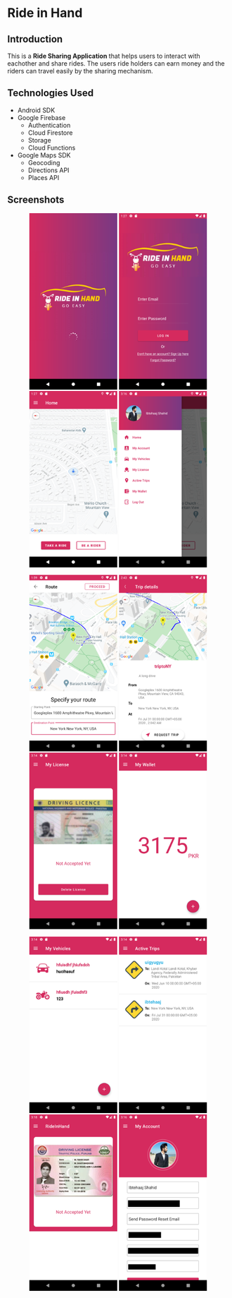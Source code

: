 # Ride in Hand
## Introduction
This is a **Ride Sharing Application** that helps users to interact with eachother and share rides. The users ride holders can earn money and the riders can travel easily by the sharing mechanism.
## Technologies Used
* Android SDK
* Google Firebase
  * Authentication
  * Cloud Firestore
  * Storage
  * Cloud Functions
* Google Maps SDK
  * Geocoding
  * Directions API
  * Places API
## Screenshots
<p align="center">
  <img src="https://github.com/Starwalker97/RideeInHands/blob/master/app/sampledata/1.png" width="200">
  <img src="https://github.com/Starwalker97/RideeInHands/blob/master/app/sampledata/2.png" width="200">
  <img src="https://github.com/Starwalker97/RideeInHands/blob/master/app/sampledata/3.png" width="200">
  <img src="https://github.com/Starwalker97/RideeInHands/blob/master/app/sampledata/11.png" width="200">

</p>
<p align="center">
  <img src="https://github.com/Starwalker97/RideeInHands/blob/master/app/sampledata/5.png" width="200">
  <img src="https://github.com/Starwalker97/RideeInHands/blob/master/app/sampledata/6.png" width="200">
  <img src="https://github.com/Starwalker97/RideeInHands/blob/master/app/sampledata/7.png" width="200">
  <img src="https://github.com/Starwalker97/RideeInHands/blob/master/app/sampledata/8.png" width="200">
</p>
<p align="center">
  <img src="https://github.com/Starwalker97/RideeInHands/blob/master/app/sampledata/9.png" width="200">
  <img src="https://github.com/Starwalker97/RideeInHands/blob/master/app/sampledata/10.png" width="200">
  <img src="https://github.com/Starwalker97/RideeInHands/blob/master/app/sampledata/14.png" width="200">
  <img src="https://github.com/Starwalker97/RideeInHands/blob/master/app/sampledata/12.png" width="200">
</p>
